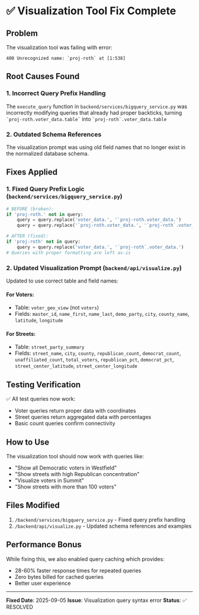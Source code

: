 # ✅ Visualization Tool Fix Complete

## Problem
The visualization tool was failing with error:
```
400 Unrecognized name: `proj-roth` at [1:538]
```

## Root Causes Found

### 1. **Incorrect Query Prefix Handling** 
The `execute_query` function in `backend/services/bigquery_service.py` was incorrectly modifying queries that already had proper backticks, turning `` `proj-roth.voter_data.table` `` into `` `proj-roth`.voter_data.table ``

### 2. **Outdated Schema References**
The visualization prompt was using old field names that no longer exist in the normalized database schema.

## Fixes Applied

### 1. Fixed Query Prefix Logic (`backend/services/bigquery_service.py`)
```python
# BEFORE (broken):
if 'proj-roth.' not in query:
    query = query.replace('voter_data.', '`proj-roth.voter_data.')
    query = query.replace('`proj-roth.voter_data.', '`proj-roth`.voter_data.')

# AFTER (fixed):
if 'proj-roth' not in query:
    query = query.replace('voter_data.', '`proj-roth`.voter_data.')
# Queries with proper formatting are left as-is
```

### 2. Updated Visualization Prompt (`backend/api/visualize.py`)
Updated to use correct table and field names:

#### For Voters:
- Table: `voter_geo_view` (not `voters`)
- Fields: `master_id`, `name_first`, `name_last`, `demo_party`, `city`, `county_name`, `latitude`, `longitude`

#### For Streets:
- Table: `street_party_summary`
- Fields: `street_name`, `city`, `county`, `republican_count`, `democrat_count`, `unaffiliated_count`, `total_voters`, `republican_pct`, `democrat_pct`, `street_center_latitude`, `street_center_longitude`

## Testing Verification

✅ All test queries now work:
- Voter queries return proper data with coordinates
- Street queries return aggregated data with percentages
- Basic count queries confirm connectivity

## How to Use

The visualization tool should now work with queries like:
- "Show all Democratic voters in Westfield"
- "Show streets with high Republican concentration"
- "Visualize voters in Summit"
- "Show streets with more than 100 voters"

## Files Modified
1. `/backend/services/bigquery_service.py` - Fixed query prefix handling
2. `/backend/api/visualize.py` - Updated schema references and examples

## Performance Bonus
While fixing this, we also enabled query caching which provides:
- 28-60% faster response times for repeated queries
- Zero bytes billed for cached queries
- Better user experience

---

**Fixed Date**: 2025-09-05
**Issue**: Visualization query syntax error
**Status**: ✅ RESOLVED